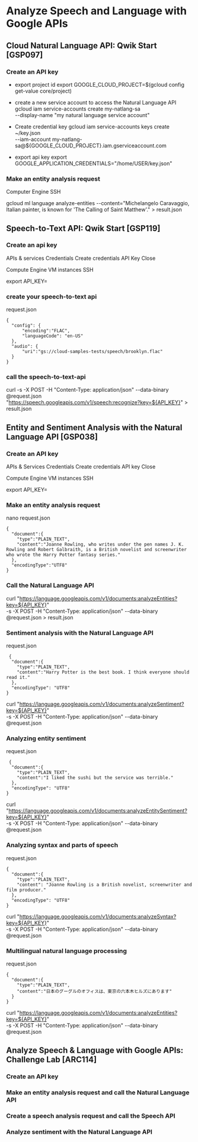 # Analyze Speech and Language with Google APIs
## Cloud Natural Language API: Qwik Start [GSP097]
### Create an API key
- export project id
export GOOGLE_CLOUD_PROJECT=$(gcloud config get-value core/project)

- create a new service account to access the Natural Language API
gcloud iam service-accounts create my-natlang-sa \
  --display-name "my natural language service account"

- Create credential key
gcloud iam service-accounts keys create ~/key.json \
  --iam-account my-natlang-sa@${GOOGLE_CLOUD_PROJECT}.iam.gserviceaccount.com

- export api key
export GOOGLE_APPLICATION_CREDENTIALS="/home/USER/key.json"

### Make an entity analysis request
Computer Engine
SSH

gcloud ml language analyze-entities --content="Michelangelo Caravaggio, Italian painter, is known for 'The Calling of Saint Matthew'." > result.json

## Speech-to-Text API: Qwik Start [GSP119]
### Create an api key
APIs & services
Credentials
Create credentials
API Key
Close

Compute Engine
VM instances
SSH

export API_KEY=

### create your speech-to-text api
request.json
```
{
  "config": {
      "encoding":"FLAC",
      "languageCode": "en-US"
  },
  "audio": {
      "uri":"gs://cloud-samples-tests/speech/brooklyn.flac"
  }
}
```
### call the speech-to-text-api
curl -s -X POST -H "Content-Type: application/json" --data-binary @request.json \
"https://speech.googleapis.com/v1/speech:recognize?key=${API_KEY}" > result.json

## Entity and Sentiment Analysis with the Natural Language API [GSP038]
### Create an API key
APIs & Services
Credentials
Create credentials
API key
Close

Compute Engine
VM instances
SSH

export API_KEY=

### Make an entity analysis request
nano request.json
```
{
  "document":{
    "type":"PLAIN_TEXT",
    "content":"Joanne Rowling, who writes under the pen names J. K. Rowling and Robert Galbraith, is a British novelist and screenwriter who wrote the Harry Potter fantasy series."
  },
  "encodingType":"UTF8"
}
```
### Call the Natural Language API
curl "https://language.googleapis.com/v1/documents:analyzeEntities?key=${API_KEY}" \
  -s -X POST -H "Content-Type: application/json" --data-binary @request.json > result.json

### Sentiment analysis with the Natural Language API
request.json
```
 {
  "document":{
    "type":"PLAIN_TEXT",
    "content":"Harry Potter is the best book. I think everyone should read it."
  },
  "encodingType": "UTF8"
}
```

curl "https://language.googleapis.com/v1/documents:analyzeSentiment?key=${API_KEY}" \
  -s -X POST -H "Content-Type: application/json" --data-binary @request.json

### Analyzing entity sentiment
request.json
```
 {
  "document":{
    "type":"PLAIN_TEXT",
    "content":"I liked the sushi but the service was terrible."
  },
  "encodingType": "UTF8"
}
```

curl "https://language.googleapis.com/v1/documents:analyzeEntitySentiment?key=${API_KEY}" \
  -s -X POST -H "Content-Type: application/json" --data-binary @request.json

### Analyzing syntax and parts of speech
request.json
```
{
  "document":{
    "type":"PLAIN_TEXT",
    "content": "Joanne Rowling is a British novelist, screenwriter and film producer."
  },
  "encodingType": "UTF8"
}
```
curl "https://language.googleapis.com/v1/documents:analyzeSyntax?key=${API_KEY}" \
  -s -X POST -H "Content-Type: application/json" --data-binary @request.json

### Multilingual natural language processing
request.json
```
{
  "document":{
    "type":"PLAIN_TEXT",
    "content":"日本のグーグルのオフィスは、東京の六本木ヒルズにあります"
  }
}
```

curl "https://language.googleapis.com/v1/documents:analyzeEntities?key=${API_KEY}" \
  -s -X POST -H "Content-Type: application/json" --data-binary @request.json

## Analyze Speech & Language with Google APIs: Challenge Lab [ARC114]

### Create an API key
### Make an entity analysis request and call the Natural Language API
### Create a speech analysis request and call the Speech API
### Analyze sentiment with the Natural Language API